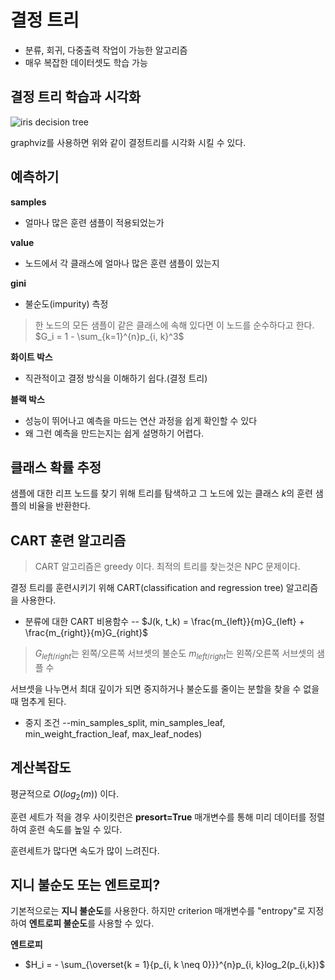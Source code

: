 # 결정 트리

- 분류, 회귀, 다중출력 작업이 가능한 알고리즘
- 매우 복잡한 데이터셋도 학습 가능

## 결정 트리 학습과 시각화

![iris decision tree](https://2bhapby.github.io/images/iris_decision_tree.PNG)

graphviz를 사용하면 위와 같이 결정트리를 시각화 시킬 수 있다.

## 예측하기

**samples**
- 얼마나 많은 훈련 샘플이 적용되었는가

**value**
- 노드에서 각 클래스에 얼마나 많은 훈련 샘플이 있는지

**gini**
- 불순도(impurity) 측정
> 한 노드의 모든 샘플이 같은 클래스에 속해 있다면 이 노드를 순수하다고 한다.
> $G_i = 1 - \sum_{k=1}^{n}p_{i, k}^3$

**화이트 박스**
- 직관적이고 결정 방식을 이해하기 쉽다.(결정 트리)

**블랙 박스**
- 성능이 뛰어나고 예측을 마드는 연산 과정을 쉽게 확인할 수 있다
- 왜 그런 예측을 만드는지는 쉽게 설명하기 어렵다.

## 클래스 확률 추정

샘플에 대한 리프 노드를 찾기 위해 트리를 탐색하고 그 노드에 있는 클래스 $k$의 훈련 샘플의 비율을 반환한다.

## CART 훈련 알고리즘

> CART 알고리즘은 greedy 이다.
> 최적의 트리를 찾는것은 NPC 문제이다.

결정 트리를 훈련시키기 위해 CART(classification and regression tree) 알고리즘을 사용한다.

- 분류에 대한 CART 비용함수
-- $J(k, t_k) = \frac{m_{left}}{m}G_{left} + \frac{m_{right}}{m}G_{right}$
>$G_{left/right}$는 왼쪽/오른쪽 서브셋의 불순도
>$m_{left/right}$는 왼쪽/오른쪽 서브셋의 샘플 수

서브셋을 나누면서 최대 깊이가 되면 중지하거나 불순도를 줄이는 분할을 찾을 수 없을 때 멈추게 된다.
- 중지 조건
--min_samples_split, min_samples_leaf, min_weight_fraction_leaf, max_leaf_nodes)

## 계산복잡도

평균적으로 $O(log_2(m))$ 이다.

훈련 세트가 적을 경우 사이킷런은 **presort=True** 매개변수를 통해 미리 데이터를 정렬하여 훈련 속도를 높일 수 있다.

훈련세트가 많다면 속도가 많이 느려진다.

## 지니 불순도 또는 엔트로피?

기본적으로는 **지니 불순도**를 사용한다. 
하지만 criterion 매개변수를 "entropy"로 지정하여 **엔트로피 불순도**를 사용할 수 있다.

**엔트로피**
- $H_i = - \sum_{\overset{k = 1}{p_{i, k \neq 0}}}^{n}p_{i, k}log_2(p_{i,k})$

<!--stackedit_data:
eyJoaXN0b3J5IjpbLTIwNzMyMDc1MjUsLTExNTE4NzcxNDgsMj
AyOTA3NjUyNiwtNTM2NDQwMDM1LC0yMDg4NzQ2NjEyXX0=
-->